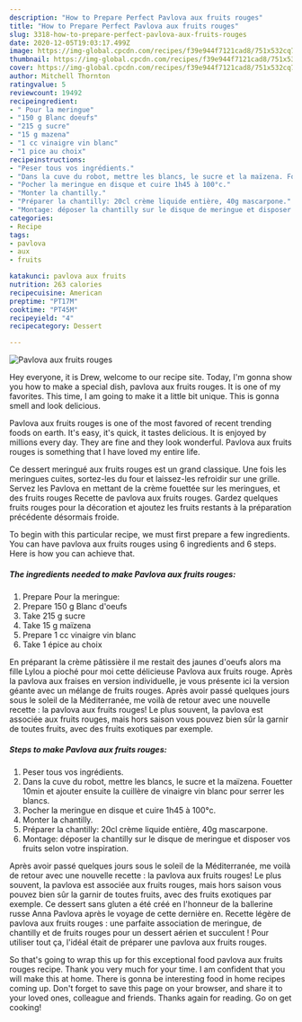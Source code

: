 ```yaml
---
description: "How to Prepare Perfect Pavlova aux fruits rouges"
title: "How to Prepare Perfect Pavlova aux fruits rouges"
slug: 3318-how-to-prepare-perfect-pavlova-aux-fruits-rouges
date: 2020-12-05T19:03:17.499Z
image: https://img-global.cpcdn.com/recipes/f39e944f7121cad8/751x532cq70/pavlova-aux-fruits-rouges-photo-principale-de-la-recette.jpg
thumbnail: https://img-global.cpcdn.com/recipes/f39e944f7121cad8/751x532cq70/pavlova-aux-fruits-rouges-photo-principale-de-la-recette.jpg
cover: https://img-global.cpcdn.com/recipes/f39e944f7121cad8/751x532cq70/pavlova-aux-fruits-rouges-photo-principale-de-la-recette.jpg
author: Mitchell Thornton
ratingvalue: 5
reviewcount: 19492
recipeingredient:
- " Pour la meringue"
- "150 g Blanc doeufs"
- "215 g sucre"
- "15 g mazena"
- "1 cc vinaigre vin blanc"
- "1 pice au choix"
recipeinstructions:
- "Peser tous vos ingrédients."
- "Dans la cuve du robot, mettre les blancs, le sucre et la maïzena. Fouetter 10min et ajouter ensuite la cuillère de vinaigre vin blanc pour serrer les blancs."
- "Pocher la meringue en disque et cuire 1h45 à 100°c."
- "Monter la chantilly."
- "Préparer la chantilly: 20cl crème liquide entière, 40g mascarpone."
- "Montage: déposer la chantilly sur le disque de meringue et disposer vos fruits selon votre inspiration."
categories:
- Recipe
tags:
- pavlova
- aux
- fruits

katakunci: pavlova aux fruits 
nutrition: 263 calories
recipecuisine: American
preptime: "PT17M"
cooktime: "PT45M"
recipeyield: "4"
recipecategory: Dessert

---
```



![Pavlova aux fruits rouges](https://img-global.cpcdn.com/recipes/f39e944f7121cad8/751x532cq70/pavlova-aux-fruits-rouges-photo-principale-de-la-recette.jpg)

Hey everyone, it is Drew, welcome to our recipe site. Today, I'm gonna show you how to make a special dish, pavlova aux fruits rouges. It is one of my favorites. This time, I am going to make it a little bit unique. This is gonna smell and look delicious.

Pavlova aux fruits rouges is one of the most favored of recent trending foods on earth. It's easy, it's quick, it tastes delicious. It is enjoyed by millions every day. They are fine and they look wonderful. Pavlova aux fruits rouges is something that I have loved my entire life.

Ce dessert meringué aux fruits rouges est un grand classique. Une fois les meringues cuites, sortez-les du four et laissez-les refroidir sur une grille. Servez les Pavlova en mettant de la crème fouettée sur les meringues, et des fruits rouges  Recette de pavlova aux fruits rouges. Gardez quelques fruits rouges pour la décoration et ajoutez les fruits restants à la préparation précédente désormais froide.


To begin with this particular recipe, we must first prepare a few ingredients. You can have pavlova aux fruits rouges using 6 ingredients and 6 steps. Here is how you can achieve that.

<!--inarticleads1-->

##### The ingredients needed to make Pavlova aux fruits rouges:

1. Prepare  Pour la meringue:
1. Prepare 150 g Blanc d&#39;oeufs
1. Take 215 g sucre
1. Take 15 g maïzena
1. Prepare 1 cc vinaigre vin blanc
1. Take 1 épice au choix


En préparant la crème pâtissière il me restait des jaunes d&#39;oeufs alors ma fille Lylou a pioché pour moi cette délicieuse Pavlova aux fruits rouge. Après la pavlova aux fraises en version individuelle, je vous présente ici la version géante avec un mélange de fruits rouges. Après avoir passé quelques jours sous le soleil de la Méditerranée, me voilà de retour avec une nouvelle recette : la pavlova aux fruits rouges! Le plus souvent, la pavlova est associée aux fruits rouges, mais hors saison vous pouvez bien sûr la garnir de toutes fruits, avec des fruits exotiques par exemple. 

<!--inarticleads2-->

##### Steps to make Pavlova aux fruits rouges:

1. Peser tous vos ingrédients.
1. Dans la cuve du robot, mettre les blancs, le sucre et la maïzena. Fouetter 10min et ajouter ensuite la cuillère de vinaigre vin blanc pour serrer les blancs.
1. Pocher la meringue en disque et cuire 1h45 à 100°c.
1. Monter la chantilly.
1. Préparer la chantilly: 20cl crème liquide entière, 40g mascarpone.
1. Montage: déposer la chantilly sur le disque de meringue et disposer vos fruits selon votre inspiration.


Après avoir passé quelques jours sous le soleil de la Méditerranée, me voilà de retour avec une nouvelle recette : la pavlova aux fruits rouges! Le plus souvent, la pavlova est associée aux fruits rouges, mais hors saison vous pouvez bien sûr la garnir de toutes fruits, avec des fruits exotiques par exemple. Ce dessert sans gluten a été créé en l&#39;honneur de la ballerine russe Anna Pavlova après le voyage de cette dernière en. Recette légère de pavlova aux fruits rouges : une parfaite association de meringue, de chantilly et de fruits rouges pour un dessert aérien et succulent ! Pour utiliser tout ça, l&#39;idéal était de préparer une pavlova aux fruits rouges. 

So that's going to wrap this up for this exceptional food pavlova aux fruits rouges recipe. Thank you very much for your time. I am confident that you will make this at home. There is gonna be interesting food in home recipes coming up. Don't forget to save this page on your browser, and share it to your loved ones, colleague and friends. Thanks again for reading. Go on get cooking!
